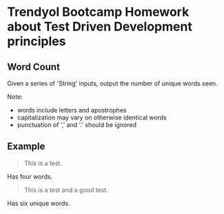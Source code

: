 # Trendyol Bootcamp Homework about Test Driven Development principles




## Word Count

Given a series of 'String' inputs, output the number of unique words seen.

Note:

- words include letters and apostrophes
- capitalization may vary on otherwise identical words
- punctuation of ',' and '.' should be ignored

## Example

> This is a test.

Has four words.

> This is a test and a good test.

Has six unique words.
